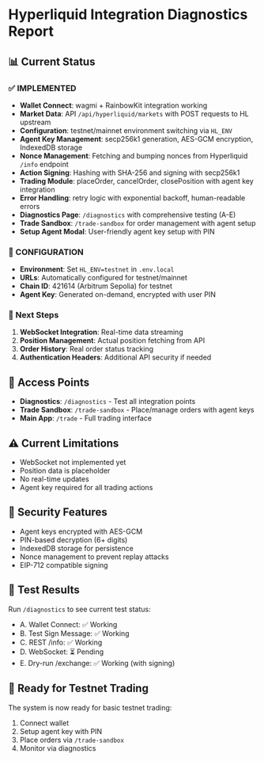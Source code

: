 
# Hyperliquid Integration Diagnostics Report

## 📊 Current Status

### ✅ IMPLEMENTED
- **Wallet Connect**: wagmi + RainbowKit integration working
- **Market Data**: API `/api/hyperliquid/markets` with POST requests to HL upstream
- **Configuration**: testnet/mainnet environment switching via `HL_ENV`
- **Agent Key Management**: secp256k1 generation, AES-GCM encryption, IndexedDB storage
- **Nonce Management**: Fetching and bumping nonces from Hyperliquid `/info` endpoint
- **Action Signing**: Hashing with SHA-256 and signing with secp256k1
- **Trading Module**: placeOrder, cancelOrder, closePosition with agent key integration
- **Error Handling**: retry logic with exponential backoff, human-readable errors
- **Diagnostics Page**: `/diagnostics` with comprehensive testing (A-E)
- **Trade Sandbox**: `/trade-sandbox` for order management with agent setup
- **Setup Agent Modal**: User-friendly agent key setup with PIN

### 🔧 CONFIGURATION
- **Environment**: Set `HL_ENV=testnet` in `.env.local`
- **URLs**: Automatically configured for testnet/mainnet
- **Chain ID**: 421614 (Arbitrum Sepolia) for testnet
- **Agent Key**: Generated on-demand, encrypted with user PIN

### 🚀 Next Steps

1. **WebSocket Integration**: Real-time data streaming
2. **Position Management**: Actual position fetching from API
3. **Order History**: Real order status tracking
4. **Authentication Headers**: Additional API security if needed

## 📍 Access Points

- **Diagnostics**: `/diagnostics` - Test all integration points
- **Trade Sandbox**: `/trade-sandbox` - Place/manage orders with agent keys
- **Main App**: `/trade` - Full trading interface

## ⚠️ Current Limitations

- WebSocket not implemented yet
- Position data is placeholder
- No real-time updates
- Agent key required for all trading actions

## 🔐 Security Features

- Agent keys encrypted with AES-GCM
- PIN-based decryption (6+ digits)
- IndexedDB storage for persistence
- Nonce management to prevent replay attacks
- EIP-712 compatible signing

## 📝 Test Results

Run `/diagnostics` to see current test status:
- A. Wallet Connect: ✅ Working
- B. Test Sign Message: ✅ Working  
- C. REST /info: ✅ Working
- D. WebSocket: ⏳ Pending
- E. Dry-run /exchange: ✅ Working (with signing)

## 🎯 Ready for Testnet Trading

The system is now ready for basic testnet trading:
1. Connect wallet
2. Setup agent key with PIN
3. Place orders via `/trade-sandbox`
4. Monitor via diagnostics
